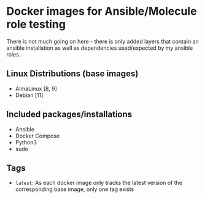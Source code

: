 # Docker images for Ansible/Molecule role testing

There is not much going on here - there is only added layers that contain an ansible installation as well as dependencies used/expected by my ansible roles. 

## Linux Distributions (base images)

- AlmaLinux [8, 9]
- Debian [11]

## Included packages/installations

- Ansible
- Docker Compose
- Python3
- sudo

## Tags

- `latest`: As each docker image only tracks the latest version of the corresponding base image, only one tag exists
